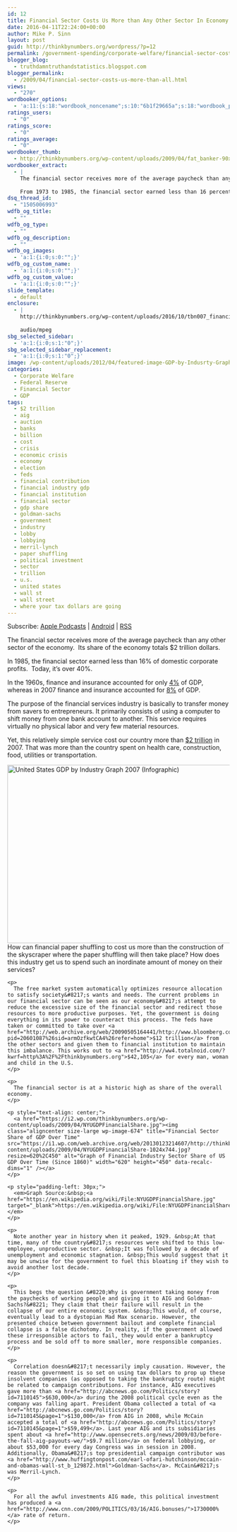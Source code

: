 ```yaml
---
id: 12
title: Financial Sector Costs Us More than Any Other Sector In Economy
date: 2016-04-11T22:24:00+00:00
author: Mike P. Sinn
layout: post
guid: http://thinkbynumbers.org/wordpress/?p=12
permalink: /government-spending/corporate-welfare/financial-sector-costs-us-more-than-all/
blogger_blog:
  - truthdamntruthandstatistics.blogspot.com
blogger_permalink:
  - /2009/04/financial-sector-costs-us-more-than-all.html
views:
  - "270"
wordbooker_options:
  - 'a:11:{s:18:"wordbook_noncename";s:10:"6b1f29665a";s:18:"wordbook_page_post";s:15:"227151724000676";s:18:"wordbook_orandpage";s:1:"2";s:23:"wordbook_default_author";s:1:"2";s:23:"wordbook_extract_length";s:3:"400";s:19:"wordbook_actionlink";s:3:"300";s:26:"wordbooker_publish_default";s:2:"on";s:27:"wordbooker_publish_override";s:2:"on";s:18:"wordbook_attribute";s:0:"";s:29:"wordbooker_status_update_text";s:0:"";s:20:"wordbook_comment_get";s:2:"on";}'
ratings_users:
  - "0"
ratings_score:
  - "0"
ratings_average:
  - "0"
wordbooker_thumb:
  - http://thinkbynumbers.org/wp-content/uploads/2009/04/fat_banker-90x90.jpg
wordbooker_extract:
  - |
    The financial sector receives more of the average paycheck than any other sector of the economy.  Its share of the economy totals $2 trillion dollars.
    
    From 1973 to 1985, the financial sector earned less than 16 percent of domestic corporate profits. In the 1990s, it oscillated between 21 percent and 30 percent, higher than it had ever been in the postwar period. This decade, it reached  ...
dsq_thread_id:
  - "1505006993"
wdfb_og_title:
  - ""
wdfb_og_type:
  - ""
wdfb_og_description:
  - ""
wdfb_og_images:
  - 'a:1:{i:0;s:0:"";}'
wdfb_og_custom_name:
  - 'a:1:{i:0;s:0:"";}'
wdfb_og_custom_value:
  - 'a:1:{i:0;s:0:"";}'
slide_template:
  - default
enclosure:
  - |
    http://thinkbynumbers.org/wp-content/uploads/2016/10/tbn007_financial_sector_costs.mp3
    
    audio/mpeg
sbg_selected_sidebar:
  - 'a:1:{i:0;s:1:"0";}'
sbg_selected_sidebar_replacement:
  - 'a:1:{i:0;s:1:"0";}'
image: /wp-content/uploads/2012/04/featured-image-GDP-by-Indusrty-Graph.jpg
categories:
  - Corporate Welfare
  - Federal Reserve
  - Financial Sector
  - GDP
tags:
  - $2 trillion
  - aig
  - auction
  - banks
  - billion
  - cost
  - crisis
  - economic crisis
  - economy
  - election
  - feds
  - financial contribution
  - financial industry gdp
  - financial institution
  - financial sector
  - gdp share
  - goldman-sachs
  - government
  - industry
  - lobby
  - lobbying
  - merril-lynch
  - paper shuffling
  - political investment
  - sector
  - trillion
  - u.s.
  - united states
  - wall st
  - wall street
  - where your tax dollars are going
---
```

<div class="powerpress_player" id="powerpress_player_7798">
</div>

<p class="powerpress_links powerpress_subscribe_links">
  Subscribe: <a href="https://itunes.apple.com/us/podcast/think-by-numbers/id660714690?mt=2&ls=1#episodeGuid=http%3A%2F%2Fthinkbynumbers.org%2Fwordpress%2F%3Fp%3D12" class="powerpress_link_subscribe powerpress_link_subscribe_itunes" title="Subscribe on Apple Podcasts" rel="nofollow">Apple Podcasts</a> | <a href="https://subscribeonandroid.com/thinkbynumbers.org/feed/podcast/" class="powerpress_link_subscribe powerpress_link_subscribe_android" title="Subscribe on Android" rel="nofollow">Android</a> | <a href="https://thinkbynumbers.org/feed/podcast/" class="powerpress_link_subscribe powerpress_link_subscribe_rss" title="Subscribe via RSS" rel="nofollow">RSS</a>
</p>

<div dir="ltr" style="text-align: left;">
  <p>
    The financial sector receives more of the average paycheck than any other sector of the economy. &nbsp;Its share of the economy totals $2 trillion dollars.
  </p>
  
  <p>
    In&nbsp;1985, the financial sector earned less than 16% of domestic corporate profits. &nbsp;Today, it&#8217;s over&nbsp;40%.
  </p>
  
  <p>
    In the 1960s, finance and insurance accounted for only <a href="https://myaccount.nytimes.com/auth/login?URI=http%3A%2F%2Fwww.nytimes.com%2F2009%2F03%2F27%2Fopinion%2F27krugman.html%3F_r%3D5&REFUSE_COOKIE_ERROR=SHOW_ERROR">4%</a> of GDP, whereas in 2007 finance and insurance accounted for <a href="https://myaccount.nytimes.com/auth/login?URI=http%3A%2F%2Fwww.nytimes.com%2F2009%2F03%2F27%2Fopinion%2F27krugman.html%3F_r%3D5&REFUSE_COOKIE_ERROR=SHOW_ERROR">8%</a> of GDP.
  </p>
  
  <p>
    The purpose of the financial services industry is basically to transfer money from savers to entrepreneurs. It primarily consists of using a computer to shift money from one bank account to another. This service requires virtually no physical labor and very few material resources.
  </p>
  
  <p>
    Yet, this relatively simple service cost our country more than <a href="http://web.archive.org/web/20090313222046/http://www.workforce.az.gov/admin/uploadedPublications/2100_gdp.xls">$2 trillion</a> in 2007. That was more than the country spent on health care, construction, food, utilities or&nbsp;transportation.
  </p>
  
  <div>
    <p>
      <a href="https://i0.wp.com/thinkbynumbers.org/wp-content/uploads/2009/04/GDP-by-Indusrty-Graph.jpg"><img class="size-full wp-image-187 aligncenter" title="US GDP by Indusrty Graph" src="https://i0.wp.com/thinkbynumbers.org/wp-content/uploads/2009/04/GDP-by-Indusrty-Graph.jpg?resize=627%2C403" alt="United States GDP by Industry Graph 2007 (Infographic)" width="627" height="403" srcset="https://i0.wp.com/thinkbynumbers.org/wp-content/uploads/2009/04/GDP-by-Indusrty-Graph.jpg?w=995&ssl=1 995w, https://i0.wp.com/thinkbynumbers.org/wp-content/uploads/2009/04/GDP-by-Indusrty-Graph.jpg?resize=300%2C193&ssl=1 300w, https://i0.wp.com/thinkbynumbers.org/wp-content/uploads/2009/04/GDP-by-Indusrty-Graph.jpg?resize=768%2C494&ssl=1 768w, https://i0.wp.com/thinkbynumbers.org/wp-content/uploads/2009/04/GDP-by-Indusrty-Graph.jpg?resize=672%2C432&ssl=1 672w" sizes="(max-width: 627px) 100vw, 627px" data-recalc-dims="1" /></a><br /> How can&nbsp;financial paper shuffling to cost us more than the construction of the skyscraper where the paper shuffling will then take place? How does this industry get us to spend such an inordinate amount of money on their services?
    </p>
    
    <p>
      The free market system automatically optimizes resource allocation to satisfy society&#8217;s wants and needs. The current problems in our financial sector can be seen as our economy&#8217;s attempt to reduce the excessive size of the financial sector and redirect those resources to more productive purposes. Yet, the government is doing everything in its power to counteract this process. The feds have taken or committed to take over <a href="http://web.archive.org/web/20090505164441/http://www.bloomberg.com:80/apps/news?pid=20601087%26sid=armOzfkwtCA4%26refer=home">$12 trillion</a> from the other sectors and given them to financial institution to maintain this imbalance. This works out to <a href="http://ww4.totalnoid.com/?kwrf=http%3A%2F%2Fthinkbynumbers.org">$42,105</a> for every man, woman and child in the U.S.
    </p>
    
    <p>
      The financial sector is at a historic high as share of the overall economy.
    </p>
    
    <p style="text-align: center;">
      <a href="https://i2.wp.com/thinkbynumbers.org/wp-content/uploads/2009/04/NYUGDPFinancialShare.jpg"><img class="aligncenter size-large wp-image-674" title="Financial Sector Share of GDP Over Time" src="https://i1.wp.com/web.archive.org/web/20130123214607/http://thinkbynumbers.org/wp-content/uploads/2009/04/NYUGDPFinancialShare-1024x744.jpg?resize=620%2C450" alt="Graph of Financial Industry Sector Share of US GDP Over Time (Since 1860)" width="620" height="450" data-recalc-dims="1" /></a>
    </p>
    
    <p style="padding-left: 30px;">
      <em>Graph Source:&nbsp;<a href="https://en.wikipedia.org/wiki/File:NYUGDPFinancialShare.jpg" target="_blank">https://en.wikipedia.org/wiki/File:NYUGDPFinancialShare.jpg</a></em>
    </p>
    
    <p>
      Note another year in history when it peaked, 1929. &nbsp;At that time, many of the country&#8217;s resources were shifted to this low-employee, unproductive sector. &nbsp;It was followed by a decade of unemployment and economic stagnation. &nbsp;This would suggest that it may be unwise for the government to fuel this bloating if they wish to avoid another lost decade.
    </p>
    
    <p>
      This begs the question &#8220;Why is government taking money from the paychecks of working people and giving it to AIG and Goldman-Sachs?&#8221; They claim that their failure will result in the collapse of our entire economic system. &nbsp;This would, of course, eventually lead to a dystopian Mad Max scenario. However, the presented choice between government bailout and complete financial collapse is a false dichotomy. In reality, if the government allowed these irresponsible actors to fail, they would enter a bankruptcy process and be sold off to more smaller, more responsible companies.
    </p>
    
    <p>
      Correlation doesn&#8217;t necessarily imply causation. However, the reason the government is so set on using tax dollars to prop up these insolvent companies (as opposed to taking the bankruptcy route) might be related to campaign contributions. For instance, AIG executives gave more than <a href="http://abcnews.go.com/Politics/story?id=7110145">$630,000</a> during the 2008 political cycle even as the company was falling apart. President Obama collected a total of <a href="http://abcnews.go.com/Politics/story?id=7110145&page=1">$130,000</a> from AIG in 2008, while McCain accepted a total of <a href="http://abcnews.go.com/Politics/story?id=7110145&page=1">$59,499</a>. Last year AIG and its subsidiaries spent about <a href="http://www.opensecrets.org/news/2009/03/before-the-fall-aig-payouts-we/">$9.7 million</a> on federal lobbying, or about $53,000 for every day Congress was in session in 2008. Additionally, Obama&#8217;s top presidential campaign contributor was <a href="http://www.huffingtonpost.com/earl-ofari-hutchinson/mccain-and-obamas-wall-st_b_129872.html">Goldman-Sachs</a>. McCain&#8217;s was Merril-Lynch.
    </p>
    
    <p>
      For all the awful investments AIG made, this political investment has produced a <a href="http://www.cnn.com/2009/POLITICS/03/16/AIG.bonuses/">1730000%</a> rate of return.
    </p>
  </div>
</div>